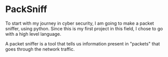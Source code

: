 # PackSniff

To start with my journey in cyber security, I am going to make a packet sniffer, using python. Since this is my first project in this field, I chose to go with a high level language.

A packet sniffer is a tool that tells us information present in "packets" that goes through the network traffic.
